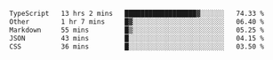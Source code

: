 <!--START_SECTION:waka-->

```txt
TypeScript   13 hrs 2 mins   ██████████████████▓░░░░░░   74.33 %
Other        1 hr 7 mins     █▓░░░░░░░░░░░░░░░░░░░░░░░   06.40 %
Markdown     55 mins         █▒░░░░░░░░░░░░░░░░░░░░░░░   05.25 %
JSON         43 mins         █░░░░░░░░░░░░░░░░░░░░░░░░   04.15 %
CSS          36 mins         █░░░░░░░░░░░░░░░░░░░░░░░░   03.50 %
```

<!--END_SECTION:waka-->